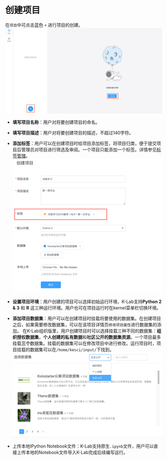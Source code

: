 # 创建项目

在`项目`中可点击蓝色 `+` 进行项目的创建。
![image description](/image/page-project.png)
* **填写项目名称**：用户对将要创建项目的命名。
* **填写项目描述**：用户对将要创建项目的描述，不超过140字符。
* **添加标签**：用户可以在创建项目时给项目添加标签，将项目归类，便于提交项目后管理员对项目进行筛选及审阅。一个项目只能添加一个标签。详情参见[标签管理](/ch7/tag_manage.md)。
  ![image description](/image/label.png)

* **设置项目环境**：用户创建的项目可以选择初始运行环境，K-Lab支持**Python 2 & 3** 和 **R** 这三种运行环境。用户也可在项目运行时在kernel菜单栏切换环境。
* **添加项目数据集**：用户可以在创建项目时挂载将要使用的数据集。在创建项目之后，如果需要修改数据集，可以在该项目详情页`修改项目属性`进行数据集的添加。
在K-Lab组织版里，用户创建项目时可以选择挂载三种不同的数据集：**组织授权数据集**，**个人创建的私有数据**和**社区公开的数据集资源**。一个项目最多挂载**三个**数据集。挂载的数据集可以在修改项目中进行修改。运行项目时，项目挂载的数据集可以在`/home/kesci/input/`下找到。
  ![image description](/image/choose-dataset.png)
* 上传本地IPython Notebook文件：K-Lab支持原生```.ipynb```文件，用户可以直接上传本地的Notebook文件导入K-Lab完成后续编写运行。